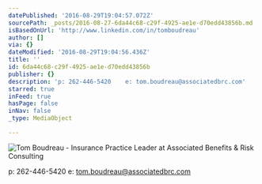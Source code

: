 ```yaml
---
datePublished: '2016-08-29T19:04:57.072Z'
sourcePath: _posts/2016-08-27-6da44c68-c29f-4925-ae1e-d70edd43856b.md
isBasedOnUrl: 'http://www.linkedin.com/in/tomboudreau'
author: []
via: {}
dateModified: '2016-08-29T19:04:56.436Z'
title: ''
id: 6da44c68-c29f-4925-ae1e-d70edd43856b
publisher: {}
description: 'p: 262-446-5420    e: tom.boudreau@associatedbrc.com'
starred: true
inFeed: true
hasPage: false
inNav: false
_type: MediaObject

---
```

![Tom Boudreau - Insurance Practice Leader at Associated Benefits & Risk Consulting](https://the-grid-user-content.s3-us-west-2.amazonaws.com/6b4abe28-2a25-4c47-ac41-c803812a3192.png)

p: 262-446-5420 e: tom.boudreau@associatedbrc.com